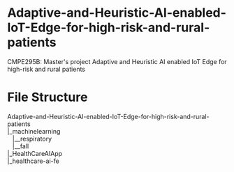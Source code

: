 # Adaptive-and-Heuristic-AI-enabled-IoT-Edge-for-high-risk-and-rural-patients
CMPE295B: Master's project Adaptive and Heuristic AI enabled IoT Edge for high-risk and rural patients

# File Structure

Adaptive-and-Heuristic-AI-enabled-IoT-Edge-for-high-risk-and-rural-patients<br>
|_machinelearning<br>
&nbsp;&nbsp;&nbsp;|__respiratory<br>
&nbsp;&nbsp;&nbsp;|__fall<br>
|_HealthCareAIApp  <br>
|_healthcare-ai-fe<br>
  
